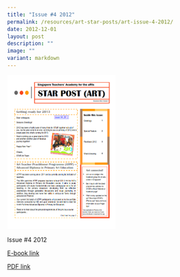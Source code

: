 ```yaml
---
title: "Issue #4 2012"
permalink: /resources/art-star-posts/art-issue-4-2012/
date: 2012-12-01
layout: post
description: ""
image: ""
variant: markdown
---
```

<img src="/images/jg.png" style="width:50%">
		 
Issue #4 2012

[E-book link](https://issuu.com/moe_star/docs/2012_star-post_art_4)

[PDF link](/files/fbb050485_u7081.pdf)
